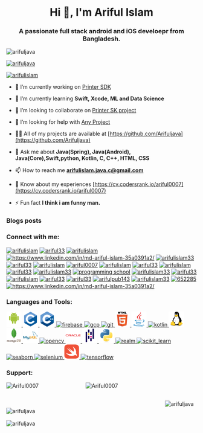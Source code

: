 <h1 align="center">Hi 👋, I'm Ariful Islam</h1>
<h3 align="center">A passionate full stack android and iOS develoepr from Bangladesh.</h3>

<p align="left"> <img src="https://komarev.com/ghpvc/?username=arifuljava&label=Profile%20views&color=0e75b6&style=flat" alt="arifuljava" /> </p>

<p align="left"> <a href="https://github.com/ryo-ma/github-profile-trophy"><img src="https://github-profile-trophy.vercel.app/?username=arifuljava" alt="arifuljava" /></a> </p>

<p align="left"> <a href="https://twitter.com/arifulislam" target="blank"><img src="https://img.shields.io/twitter/follow/arifulislam?logo=twitter&style=for-the-badge" alt="arifulislam" /></a> </p>

- 🔭 I’m currently working on [Printer SDK](https://github.com/Arifuljava/Grozziie_AAAM)

- 🌱 I’m currently learning **Swift, Xcode, ML and Data Science**

- 👯 I’m looking to collaborate on [Printer SK project](https://github.com/Arifuljava/Grozziie_AAAM)

- 🤝 I’m looking for help with [Any Project](https://github.com/Arifuljava/Grozziierabitdialouge)

- 👨‍💻 All of my projects are available at [https://github.com/Arifuljava](https://github.com/Arifuljava)

- 💬 Ask me about **Java(Spring), Java(Android), Java(Core),Swift,python, Kotlin, C, C++, HTML, CSS**

- 📫 How to reach me **arifulislam.java.c@gmail.com**

- 📄 Know about my experiences [https://cv.codersrank.io/ariful0007](https://cv.codersrank.io/ariful0007)

- ⚡ Fun fact **I think i am funny man.**

### Blogs posts
<!-- BLOG-POST-LIST:START -->
<!-- BLOG-POST-LIST:END -->

<h3 align="left">Connect with me:</h3>
<p align="left">
<a href="https://codepen.io/arifulislam" target="blank"><img align="center" src="https://raw.githubusercontent.com/rahuldkjain/github-profile-readme-generator/master/src/images/icons/Social/codepen.svg" alt="arifulislam" height="30" width="40" /></a>
<a href="https://dev.to/ariful33" target="blank"><img align="center" src="https://raw.githubusercontent.com/rahuldkjain/github-profile-readme-generator/master/src/images/icons/Social/devto.svg" alt="ariful33" height="30" width="40" /></a>
<a href="https://twitter.com/arifulislam" target="blank"><img align="center" src="https://raw.githubusercontent.com/rahuldkjain/github-profile-readme-generator/master/src/images/icons/Social/twitter.svg" alt="arifulislam" height="30" width="40" /></a>
<a href="https://linkedin.com/in/https://www.linkedin.com/in/md-ariful-islam-35a0391a2/" target="blank"><img align="center" src="https://raw.githubusercontent.com/rahuldkjain/github-profile-readme-generator/master/src/images/icons/Social/linked-in-alt.svg" alt="https://www.linkedin.com/in/md-ariful-islam-35a0391a2/" height="30" width="40" /></a>
<a href="https://stackoverflow.com/users/arifulislam33" target="blank"><img align="center" src="https://raw.githubusercontent.com/rahuldkjain/github-profile-readme-generator/master/src/images/icons/Social/stack-overflow.svg" alt="arifulislam33" height="30" width="40" /></a>
<a href="https://codesandbox.com/ariful33" target="blank"><img align="center" src="https://raw.githubusercontent.com/rahuldkjain/github-profile-readme-generator/master/src/images/icons/Social/codesandbox.svg" alt="ariful33" height="30" width="40" /></a>
<a href="https://kaggle.com/arifulislam" target="blank"><img align="center" src="https://raw.githubusercontent.com/rahuldkjain/github-profile-readme-generator/master/src/images/icons/Social/kaggle.svg" alt="arifulislam" height="30" width="40" /></a>
<a href="https://fb.com/ariful0007" target="blank"><img align="center" src="https://raw.githubusercontent.com/rahuldkjain/github-profile-readme-generator/master/src/images/icons/Social/facebook.svg" alt="ariful0007" height="30" width="40" /></a>
<a href="https://instagram.com/arifulislam" target="blank"><img align="center" src="https://raw.githubusercontent.com/rahuldkjain/github-profile-readme-generator/master/src/images/icons/Social/instagram.svg" alt="arifulislam" height="30" width="40" /></a>
<a href="https://dribbble.com/ariful33" target="blank"><img align="center" src="https://raw.githubusercontent.com/rahuldkjain/github-profile-readme-generator/master/src/images/icons/Social/dribbble.svg" alt="ariful33" height="30" width="40" /></a>
<a href="https://www.behance.net/arifulislam" target="blank"><img align="center" src="https://raw.githubusercontent.com/rahuldkjain/github-profile-readme-generator/master/src/images/icons/Social/behance.svg" alt="arifulislam" height="30" width="40" /></a>
<a href="https://hashnode.com/ariful33" target="blank"><img align="center" src="https://raw.githubusercontent.com/rahuldkjain/github-profile-readme-generator/master/src/images/icons/Social/hashnode.svg" alt="ariful33" height="30" width="40" /></a>
<a href="https://medium.com/arifulislam33" target="blank"><img align="center" src="https://raw.githubusercontent.com/rahuldkjain/github-profile-readme-generator/master/src/images/icons/Social/medium.svg" alt="arifulislam33" height="30" width="40" /></a>
<a href="https://www.youtube.com/c/programming school" target="blank"><img align="center" src="https://raw.githubusercontent.com/rahuldkjain/github-profile-readme-generator/master/src/images/icons/Social/youtube.svg" alt="programming school" height="30" width="40" /></a>
<a href="https://www.codechef.com/users/arifulislam33" target="blank"><img align="center" src="https://cdn.jsdelivr.net/npm/simple-icons@3.1.0/icons/codechef.svg" alt="arifulislam33" height="30" width="40" /></a>
<a href="https://www.hackerrank.com/ariful33" target="blank"><img align="center" src="https://raw.githubusercontent.com/rahuldkjain/github-profile-readme-generator/master/src/images/icons/Social/hackerrank.svg" alt="ariful33" height="30" width="40" /></a>
<a href="https://codeforces.com/profile/arifulislam" target="blank"><img align="center" src="https://raw.githubusercontent.com/rahuldkjain/github-profile-readme-generator/master/src/images/icons/Social/codeforces.svg" alt="arifulislam" height="30" width="40" /></a>
<a href="https://www.leetcode.com/ariful33" target="blank"><img align="center" src="https://raw.githubusercontent.com/rahuldkjain/github-profile-readme-generator/master/src/images/icons/Social/leet-code.svg" alt="ariful33" height="30" width="40" /></a>
<a href="https://www.hackerearth.com/ariful33" target="blank"><img align="center" src="https://raw.githubusercontent.com/rahuldkjain/github-profile-readme-generator/master/src/images/icons/Social/hackerearth.svg" alt="ariful33" height="30" width="40" /></a>
<a href="https://auth.geeksforgeeks.org/user/arifulpub143" target="blank"><img align="center" src="https://raw.githubusercontent.com/rahuldkjain/github-profile-readme-generator/master/src/images/icons/Social/geeks-for-geeks.svg" alt="arifulpub143" height="30" width="40" /></a>
<a href="https://www.topcoder.com/members/arifulislam33" target="blank"><img align="center" src="https://raw.githubusercontent.com/rahuldkjain/github-profile-readme-generator/master/src/images/icons/Social/topcoder.svg" alt="arifulislam33" height="30" width="40" /></a>
<a href="https://discord.gg/652285" target="blank"><img align="center" src="https://raw.githubusercontent.com/rahuldkjain/github-profile-readme-generator/master/src/images/icons/Social/discord.svg" alt="652285" height="30" width="40" /></a>
<a href="/https://www.linkedin.com/in/md-ariful-islam-35a0391a2/" target="blank"><img align="center" src="https://raw.githubusercontent.com/rahuldkjain/github-profile-readme-generator/master/src/images/icons/Social/rss.svg" alt="https://www.linkedin.com/in/md-ariful-islam-35a0391a2/" height="30" width="40" /></a>
</p>

<h3 align="left">Languages and Tools:</h3>
<p align="left"> <a href="https://developer.android.com" target="_blank" rel="noreferrer"> <img src="https://raw.githubusercontent.com/devicons/devicon/master/icons/android/android-original-wordmark.svg" alt="android" width="40" height="40"/> </a> <a href="https://www.cprogramming.com/" target="_blank" rel="noreferrer"> <img src="https://raw.githubusercontent.com/devicons/devicon/master/icons/c/c-original.svg" alt="c" width="40" height="40"/> </a> <a href="https://www.w3schools.com/cpp/" target="_blank" rel="noreferrer"> <img src="https://raw.githubusercontent.com/devicons/devicon/master/icons/cplusplus/cplusplus-original.svg" alt="cplusplus" width="40" height="40"/> </a> <a href="https://firebase.google.com/" target="_blank" rel="noreferrer"> <img src="https://www.vectorlogo.zone/logos/firebase/firebase-icon.svg" alt="firebase" width="40" height="40"/> </a> <a href="https://cloud.google.com" target="_blank" rel="noreferrer"> <img src="https://www.vectorlogo.zone/logos/google_cloud/google_cloud-icon.svg" alt="gcp" width="40" height="40"/> </a> <a href="https://git-scm.com/" target="_blank" rel="noreferrer"> <img src="https://www.vectorlogo.zone/logos/git-scm/git-scm-icon.svg" alt="git" width="40" height="40"/> </a> <a href="https://www.w3.org/html/" target="_blank" rel="noreferrer"> <img src="https://raw.githubusercontent.com/devicons/devicon/master/icons/html5/html5-original-wordmark.svg" alt="html5" width="40" height="40"/> </a> <a href="https://www.java.com" target="_blank" rel="noreferrer"> <img src="https://raw.githubusercontent.com/devicons/devicon/master/icons/java/java-original.svg" alt="java" width="40" height="40"/> </a> <a href="https://kotlinlang.org" target="_blank" rel="noreferrer"> <img src="https://www.vectorlogo.zone/logos/kotlinlang/kotlinlang-icon.svg" alt="kotlin" width="40" height="40"/> </a> <a href="https://www.linux.org/" target="_blank" rel="noreferrer"> <img src="https://raw.githubusercontent.com/devicons/devicon/master/icons/linux/linux-original.svg" alt="linux" width="40" height="40"/> </a> <a href="https://www.mongodb.com/" target="_blank" rel="noreferrer"> <img src="https://raw.githubusercontent.com/devicons/devicon/master/icons/mongodb/mongodb-original-wordmark.svg" alt="mongodb" width="40" height="40"/> </a> <a href="https://www.mysql.com/" target="_blank" rel="noreferrer"> <img src="https://raw.githubusercontent.com/devicons/devicon/master/icons/mysql/mysql-original-wordmark.svg" alt="mysql" width="40" height="40"/> </a> <a href="https://opencv.org/" target="_blank" rel="noreferrer"> <img src="https://www.vectorlogo.zone/logos/opencv/opencv-icon.svg" alt="opencv" width="40" height="40"/> </a> <a href="https://www.oracle.com/" target="_blank" rel="noreferrer"> <img src="https://raw.githubusercontent.com/devicons/devicon/master/icons/oracle/oracle-original.svg" alt="oracle" width="40" height="40"/> </a> <a href="https://pandas.pydata.org/" target="_blank" rel="noreferrer"> <img src="https://raw.githubusercontent.com/devicons/devicon/2ae2a900d2f041da66e950e4d48052658d850630/icons/pandas/pandas-original.svg" alt="pandas" width="40" height="40"/> </a> <a href="https://www.python.org" target="_blank" rel="noreferrer"> <img src="https://raw.githubusercontent.com/devicons/devicon/master/icons/python/python-original.svg" alt="python" width="40" height="40"/> </a> <a href="https://realm.io/" target="_blank" rel="noreferrer"> <img src="https://raw.githubusercontent.com/bestofjs/bestofjs-webui/8665e8c267a0215f3159df28b33c365198101df5/public/logos/realm.svg" alt="realm" width="40" height="40"/> </a> <a href="https://scikit-learn.org/" target="_blank" rel="noreferrer"> <img src="https://upload.wikimedia.org/wikipedia/commons/0/05/Scikit_learn_logo_small.svg" alt="scikit_learn" width="40" height="40"/> </a> <a href="https://seaborn.pydata.org/" target="_blank" rel="noreferrer"> <img src="https://seaborn.pydata.org/_images/logo-mark-lightbg.svg" alt="seaborn" width="40" height="40"/> </a> <a href="https://www.selenium.dev" target="_blank" rel="noreferrer"> <img src="https://raw.githubusercontent.com/detain/svg-logos/780f25886640cef088af994181646db2f6b1a3f8/svg/selenium-logo.svg" alt="selenium" width="40" height="40"/> </a> <a href="https://developer.apple.com/swift/" target="_blank" rel="noreferrer"> <img src="https://raw.githubusercontent.com/devicons/devicon/master/icons/swift/swift-original.svg" alt="swift" width="40" height="40"/> </a> <a href="https://www.tensorflow.org" target="_blank" rel="noreferrer"> <img src="https://www.vectorlogo.zone/logos/tensorflow/tensorflow-icon.svg" alt="tensorflow" width="40" height="40"/> </a> </p>

<h3 align="left">Support:</h3>
<p><a href="https://www.buymeacoffee.com/Ariful0007"> <img align="left" src="https://cdn.buymeacoffee.com/buttons/v2/default-yellow.png" height="50" width="210" alt="Ariful0007" /></a><a href="https://ko-fi.com/Ariful0007"> <img align="left" src="https://cdn.ko-fi.com/cdn/kofi3.png?v=3" height="50" width="210" alt="Ariful0007" /></a></p><br><br>

<p><img align="left" src="https://github-readme-stats.vercel.app/api/top-langs?username=arifuljava&show_icons=true&locale=en&layout=compact" alt="arifuljava" /></p>

<p>&nbsp;<img align="center" src="https://github-readme-stats.vercel.app/api?username=arifuljava&show_icons=true&locale=en" alt="arifuljava" /></p>

<p><img align="center" src="https://github-readme-streak-stats.herokuapp.com/?user=arifuljava&" alt="arifuljava" /></p>
